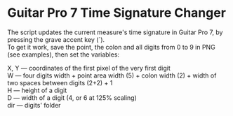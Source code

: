 # Guitar Pro 7 Time Signature Changer

The script updates the current measure's time signature in Guitar Pro 7, by pressing the grave accent key (\`).<br>
To get it work, save the point, the colon and all digits from 0 to 9 in PNG (see examples), then set the variables:

X, Y — coordinates of the first pixel of the very first digit<br>
W — four digits width + point area width (5) + colon width (2) + width of two spaces between digits (2+2) + 1<br>
H — height of a digit<br>
D — width of a digit (4, or 6 at 125% scaling)<br>
dir — digits' folder<br>
